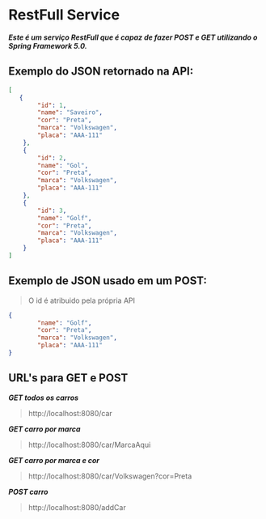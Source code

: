 # RestFull Service

***Este é um serviço RestFull que é capaz de fazer POST e GET utilizando o Spring Framework 5.0.***

## Exemplo do JSON retornado na API:
```json
[
   {
        "id": 1,
        "name": "Saveiro",
        "cor": "Preta",
        "marca": "Volkswagen",
        "placa": "AAA-111"
    },
    {
        "id": 2,
        "name": "Gol",
        "cor": "Preta",
        "marca": "Volkswagen",
        "placa": "AAA-111"
    },
    {
        "id": 3,
        "name": "Golf",
        "cor": "Preta",
        "marca": "Volkswagen",
        "placa": "AAA-111"
    }
]
```

## Exemplo de JSON usado em um POST:
> O id é atribuido pela própria API
```json
{
        "name": "Golf",
        "cor": "Preta",
        "marca": "Volkswagen",
        "placa": "AAA-111"
}

```

## URL's para GET e POST
***GET todos os carros***
> http://localhost:8080/car

***GET carro por marca***
>http://localhost:8080/car/MarcaAqui

***GET carro por marca e cor***
>http://localhost:8080/car/Volkswagen?cor=Preta

***POST carro***
>http://localhost:8080/addCar
